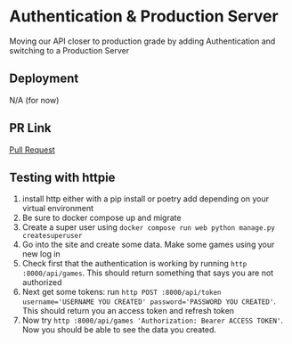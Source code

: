 # Authentication & Production Server
Moving our API closer to production grade by adding Authentication and switching to a Production Server

## Deployment
N/A (for now)

## PR Link
[Pull Request](https://github.com/minxie97/drf-auth/pull/2)

## Testing with httpie
1. install http either with a pip install or poetry add depending on your virtual environment
2. Be sure to docker compose up and migrate
3. Create a super user using `docker compose run web python manage.py createsuperuser`
4. Go into the site and create some data. Make some games using your new log in
5. Check first that the authentication is working by running `http :8000/api/games`. This should return something that says you are not authorized
6. Next get some tokens: run `http POST :8000/api/token username='USERNAME YOU CREATED' password='PASSWORD YOU CREATED'`. This should return you an access token and refresh token
7. Now try `http :8000/api/games 'Authorization: Bearer ACCESS TOKEN'`. Now you should be able to see the data you created.

